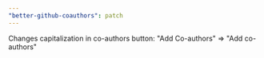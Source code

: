 ```yaml
---
"better-github-coauthors": patch
---
```


Changes capitalization in co-authors button: "Add Co-authors" => "Add co-authors"
